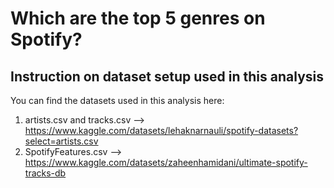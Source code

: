 # Which are the top 5 genres on Spotify?

## Instruction on dataset setup used in this analysis

You can find the datasets used in this analysis here: 
1. artists.csv and tracks.csv --> https://www.kaggle.com/datasets/lehaknarnauli/spotify-datasets?select=artists.csv
2. SpotifyFeatures.csv --> https://www.kaggle.com/datasets/zaheenhamidani/ultimate-spotify-tracks-db 